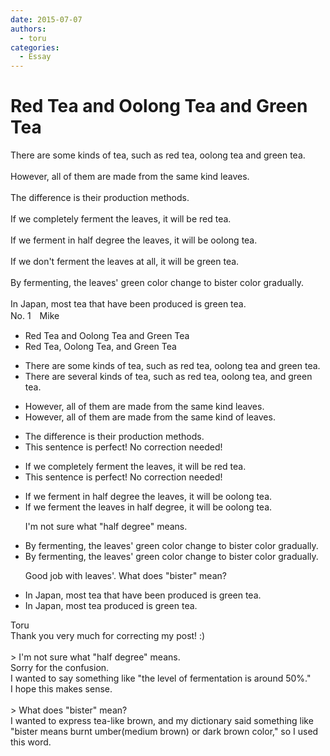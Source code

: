 ```yaml
---
date: 2015-07-07
authors:
  - toru
categories:
  - Essay
---
```


<h1 id="subject_show">Red Tea and Oolong Tea and Green Tea</h1>
<div class="date" hidden>Jul 7, 2015 13:01</div>
<div id="post"><div id="body_show_ori">
There are some kinds of tea, such as red tea, oolong tea and green tea.<br/><br/>However, all of them are made from the same kind leaves.<br/><br/>The difference is their production methods.<br/><br/>If we completely ferment the leaves, it will be red tea. <br/><br/>If we ferment in half degree the leaves, it will be oolong tea. <br/><br/>If we don't ferment the leaves at all, it will be green tea.<br/><br/>By fermenting, the leaves' green color change to bister color gradually.<br/><br/>In Japan, most tea that have been produced is green tea.
</div></div>

<!-- more -->

<div id="block"><div class="first_name"> No. 1　<span class="just_name">Mike</span></div><div id="block2">
<ul class="correction_field">
<li class="incorrect">Red Tea and Oolong Tea and Green Tea</li>
<li class="corrected correct">
Red Tea, Oolong Tea, and Green Tea
</li>
</ul>
<ul class="correction_field">
<li class="incorrect">There are some kinds of tea, such as red tea, oolong tea and green tea.</li>
<li class="corrected correct">
There are several kinds of tea, such as red tea, oolong tea, and green tea.
</li>
</ul>
<ul class="correction_field">
<li class="incorrect">However, all of them are made from the same kind leaves.</li>
<li class="corrected correct">
However, all of them are made from the same kind of leaves.
</li>
</ul>
<ul class="correction_field">
<li class="incorrect">The difference is their production methods.</li>
<li class="corrected perfect">This sentence is perfect! No correction needed!</li>
</ul>
<ul class="correction_field">
<li class="incorrect">If we completely ferment the leaves, it will be red tea.</li>
<li class="corrected perfect">This sentence is perfect! No correction needed!</li>
</ul>
<ul class="correction_field">
<li class="incorrect">If we ferment in half degree the leaves, it will be oolong tea.</li>
<li class="corrected correct">
If we ferment the leaves in half degree, it will be oolong tea.
<p class="correction_comment">I'm not sure what "half degree" means.</p>
</li>
</ul>
<ul class="correction_field">
<li class="incorrect">By fermenting, the leaves' green color change to bister color gradually.</li>
<li class="corrected correct">
By fermenting, the leaves' green color change to bister color gradually.
<p class="correction_comment">Good job with leaves'.  What does "bister" mean?</p>
</li>
</ul>
<ul class="correction_field">
<li class="incorrect">In Japan, most tea that have been produced is green tea.</li>
<li class="corrected correct">
In Japan, most tea produced is green tea.
</li>
</ul>
</div><div class="name"><span class="just_name">Toru</span><br>
Thank you very much for correcting my post! :)<br/><br/>&gt; I'm not sure what "half degree" means.<br/>Sorry for the confusion.<br/>I wanted to say something like "the level of fermentation is around 50%."<br/>I hope this makes sense.<br/><br/>&gt; What does "bister" mean?<br/>I wanted to express tea-like brown, and my dictionary said something like "bister means burnt umber(medium brown) or dark brown color," so I used this word.<br/>
</div>
</div>

